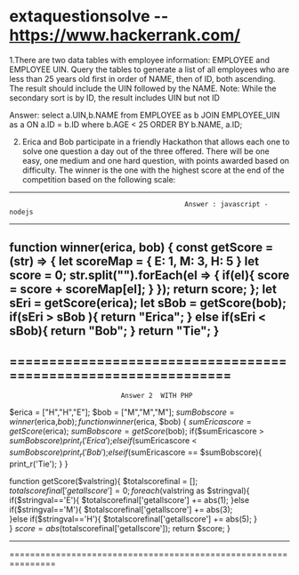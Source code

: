 # extaquestionsolve  -- https://www.hackerrank.com/
1.There are two data tables with employee information: EMPLOYEE and EMPLOYEE UIN. Query the tables to generate a list of all employees who are less than 25 years old first in order of NAME, then of ID, both ascending. The result should include the UIN followed by the NAME.  Note: While the secondary sort is by ID, the result includes UIN but not ID

Answer: 
select a.UIN,b.NAME
from EMPLOYEE as b
JOIN EMPLOYEE_UIN as a
ON a.ID = b.ID
where b.AGE < 25
ORDER BY b.NAME, a.ID;

2. Erica and Bob participate in a friendly Hackathon that allows each one to solve one question a day out of the three offered. There will be one easy, one medium and one hard question, with points awarded based on difficulty. The winner is the one with the highest score at the end of the competition based on the following scale:
------------------------------------------------------------------------------------------------------------------
                                                Answer : javascript - nodejs
------------------------------------------------------------------------------------------------------------------
function winner(erica, bob) {
  const getScore = (str) => {
    let scoreMap = {
      E: 1,
      M: 3,
      H: 5
    }
    let score = 0;
    str.split("").forEach(el => {
      if(el){
        score = score + scoreMap[el];
      }
    });
    return score;
  };
   let sEri = getScore(erica);
   let sBob = getScore(bob);
  if(sEri > sBob ){
    return "Erica";
  }
  else if(sEri < sBob){
    return "Bob";
  }
  return "Tie";
}
---------------------------------------------------------------
===============================================================
---------------------------------------------------------------
                                Answer 2  WITH PHP
$erica = ["H","H","E"];
$bob = ["M","M","M"];
$sumBobscore = winner($erica,$bob);
function winner($erica, $bob) {
    $sumEricascore = getScore($erica);
    $sumBobscore = getScore($bob); 
    if($sumEricascore > $sumBobscore){       
        print_r('Erica');
    }else if($sumEricascore < $sumBobscore){        
        print_r('Bob');        
    }else if($sumEricascore == $sumBobscore){    
        print_r('Tie');
    }
}

function getScore($valstring){
  $totalscorefinal = [];
  $totalscorefinal['getallscore']=0;
  foreach($valstring as $stringval){
      if($stringval=='E'){
          $totalscorefinal['getallscore'] += abs(1);
      }else if($stringval=='M'){
          $totalscorefinal['getallscore'] += abs(3);          
      }else if($stringval=='H'){
          $totalscorefinal['getallscore'] += abs(5);
      }       
  } 
  $score =  abs($totalscorefinal['getallscore']);
  return $score; 
}

---------------------------------------------------------------
===============================================================
